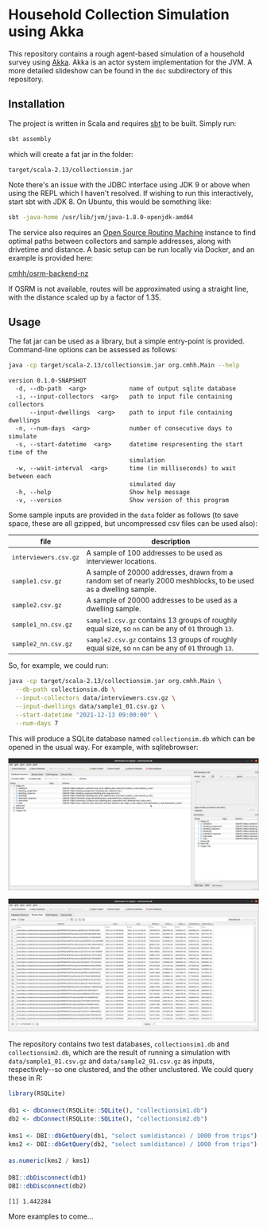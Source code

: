# Household Collection Simulation using Akka

This repository contains a rough agent-based simulation of a household survey using [Akka](https://akka.io).  Akka is an actor system implementation for the JVM.  A more detailed slideshow can be found in the `doc` subdirectory of this repository.

## Installation

The project is written in Scala and requires [sbt](https://www.scala-sbt.org/) to be built.  Simply run:

```bash
sbt assembly
```

which will create a fat jar in the folder:

```plaintext
target/scala-2.13/collectionsim.jar
```

Note there's an issue with the JDBC interface using JDK 9 or above when using the REPL which I haven't resolved.  If wishing to run this interactively, start sbt with JDK 8.  On Ubuntu, this would be something like:

```bash
sbt -java-home /usr/lib/jvm/java-1.8.0-openjdk-amd64
```

The service also requires an [Open Source Routing Machine](http://project-osrm.org/) instance to find optimal paths between collectors and sample addresses, along with drivetime and distance.  A basic setup can be run locally via Docker, and an example is provided here:

[cmhh/osrm-backend-nz](https://github.com/cmhh/osrm-backend-nz)

If OSRM is not available, routes will be approximated using a straight line, with the distance scaled up by a factor of 1.35.

## Usage

The fat jar can be used as a library, but a simple entry-point is provided.  Command-line options can be assessed as follows:

```bash
java -cp target/scala-2.13/collectionsim.jar org.cmhh.Main --help
```
```plaintext
version 0.1.0-SNAPSHOT
  -d, --db-path  <arg>            name of output sqlite database
  -i, --input-collectors  <arg>   path to input file containing collectors
      --input-dwellings  <arg>    path to input file containing dwellings
  -n, --num-days  <arg>           number of consecutive days to simulate
  -s, --start-datetime  <arg>     datetime respresenting the start time of the
                                  simulation
  -w, --wait-interval  <arg>      time (in milliseconds) to wait between each
                                  simulated day
  -h, --help                      Show help message
  -v, --version                   Show version of this program
```

Some sample inputs are provided in the `data` folder as follows (to save space, these are all gzipped, but uncompressed csv files can be used also):

file                  | description
----------------------|------------
`interviewers.csv.gz` | A sample of 100 addresses to be used as interviewer locations.
`sample1.csv.gz`      | A sample of 20000 addresses, drawn from a random set of nearly 2000 meshblocks, to be used as a dwelling sample.
`sample2.csv.gz`      | A sample of 20000 addresses to be used as a dwelling sample.
`sample1_nn.csv.gz`   | `sample1.csv.gz` contains 13 groups of roughly equal size, so `nn` can be any of `01` through `13`.
`sample2_nn.csv.gz`   | `sample2.csv.gz` contains 13 groups of roughly equal size, so `nn` can be any of `01` through `13`.

So, for example, we could run:

```bash
java -cp target/scala-2.13/collectionsim.jar org.cmhh.Main \
  --db-path collectionsim.db \
  --input-collectors data/interviewers.csv.gz \
  --input-dwellings data/sample1_01.csv.gz \
  --start-datetime "2021-12-13 09:00:00" \
  --num-days 7
```

This will produce a SQLite database named `collectionsim.db` which can be opened in the usual way.  For example, with sqlitebrowser:

![](img/collectionsim01.png)

![](img/collectionsim02.png)

The repository contains two test databases, `collectionsim1.db` and `collectionsim2.db`, which are the result of running a simulation with `data/sample1_01.csv.gz` and `data/sample2_01.csv.gz` as inputs, respectively--so one clustered, and the other unclustered.  We could query these in R:

```r
library(RSQLite)

db1 <- dbConnect(RSQLite::SQLite(), "collectionsim1.db")
db2 <- dbConnect(RSQLite::SQLite(), "collectionsim2.db")

kms1 <- DBI::dbGetQuery(db1, "select sum(distance) / 1000 from trips")
kms2 <- DBI::dbGetQuery(db2, "select sum(distance) / 1000 from trips")

as.numeric(kms2 / kms1)

DBI::dbDisconnect(db1)
DBI::dbDisconnect(db2)
```
```plaintext
[1] 1.442284
```

More examples to come...
